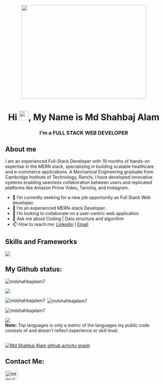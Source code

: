 
<p align="center"><img width="400"  src="https://www.wingstechsolutions.com/wp-content/uploads/2022/03/full-stack-development.gif" height="300"</p>
<h1 align="center">Hi <img height="30px" src="https://raw.githubusercontent.com/MartinHeinz/MartinHeinz/master/wave.gif" >, My Name is Md Shahbaj Alam</h1>
<h3 align="center">I'm a FULL STACK WEB DEVELOPER</h3>


## About me
I am an experienced Full-Stack Developer with 19 months of hands-on expertise in the MERN stack, specializing in building scalable healthcare and e-commerce applications. A Mechanical Engineering graduate from Cambridge Institute of Technology, Ranchi, I have developed innovative systems enabling seamless collaboration between users and replicated platforms like Amazon Prime Video, Tanishq, and Instagram.

- 🔭 I’m currently seeking for a new job opportunity as Full Stack Web developer.
- 🌱 I’m an experienced MERN-stack Developer.
- 👯 I’m looking to collaborate on a user-centric web application
- 💬 Ask me about  Coding | Data structure and algorithm
- 📫 How to reach me: <a href="https://www.linkedin.com/in/md-shahbaj-alam-7343a320a/">Linkedin</a> | <a href="mdshahbajalam38@gmail.com">Email</a>
## Skills and Frameworks
<p  style="display flex">
  <a href="https://skillicons.dev">
    <img src="https://skillicons.dev/icons?i=js,html,css,react,express,figma,git,materialui,mongodb,mysql,netlify,nextjs,nodejs,notion,npm,postgres,postman,powershell,redis,redux,tailwind,threejs,vercel,visualstudio,vscode&theme=light" />
  </a>
</p>


 



 
 ## My Github status:

 <p align="left"> <img src="https://komarev.com/ghpvc/?username=mdshahbajalam7&label=Profile%20views&color=0e75b6&style=flat" alt="mdshahbajalam7" /> </p>
 
<img src = "https://github-profile-trophy.vercel.app/?username=mdshahbajalam7&theme=flat"/>

<p><img align="left" src="https://github-readme-stats.vercel.app/api/top-langs?username=mdshahbajalam7&show_icons=true&locale=en&layout=compact" alt="mdshahbajalam7" /></p>

<p>&nbsp;<img align="center" src="https://github-readme-stats.vercel.app/api?username=mdshahbajalam7&show_icons=true&locale=en" alt="mdshahbajalam7" /></p>

<p><img align="center" src="https://github-readme-streak-stats.herokuapp.com/?user=mdshahbajalam7&" alt="mdshahbajalam7" /></p>

<img src = "https://github-stats-alpha.vercel.app/api?username=mdshahbajalam7&cc=000&tc=fff&ic=fff&bc=000"/>

<br/>
 <b>Note:</b> Top languages is only a metric of the languages my public code consists of and doesn't reflect experience or skill level.
<br/>
<br/>

 [![Md Shahbaj Alam github activity graph](https://github-readme-activity-graph.vercel.app/graph?username=mdshahbajalam7&theme=dracula)](https://github.com/mdshahbajalam7/github-readme-activity-graph)

## Contact Me:
 <p align="left">
<a href="https://linkedin.com/in/https://www.linkedin.com/in/md-shahbaj-alam-7343a320a/" target="blank"><img align="center" src="https://raw.githubusercontent.com/rahuldkjain/github-profile-readme-generator/master/src/images/icons/Social/linked-in-alt.svg" alt="https://www.linkedin.com/in/md-shahbaj-alam-7343a320a/" height="30" width="40" /></a>
</p>
